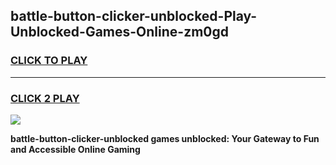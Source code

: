 
## battle-button-clicker-unblocked-Play-Unblocked-Games-Online-zm0gd
<h3>
<a href="https://premium76.site?title=battle-button-clicker-unblocked&ref=25A">CLICK TO PLAY</a></h3>
<hr>

<h3>
<a href="https://premium76.site?title=battle-button-clicker-unblocked&ref=25A">CLICK 2 PLAY</a>
  
</h3>

<a href="https://premium76.site?title=battle-button-clicker-unblocked&ref=25A"><img src="https://clearcache.store/games.png"></a>


**battle-button-clicker-unblocked games unblocked: Your Gateway to Fun and Accessible Online Gaming**
